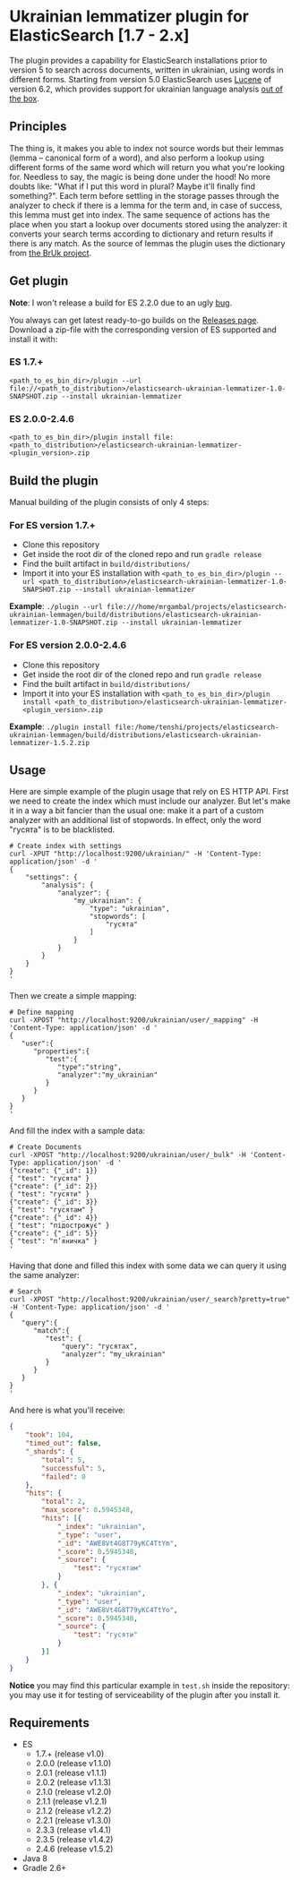 # Ukrainian lemmatizer plugin for ElasticSearch [1.7 - 2.x]

The plugin provides a capability for ElasticSearch installations prior to version 5 to search across documents, written in ukrainian, using words in different forms. Starting from version 5.0 ElasticSearch uses [Lucene][Lucene] of version 6.2, which provides support for ukrainian language analysis [out of the box](https://issues.apache.org/jira/browse/LUCENE-7287).

## Principles

The thing is, it makes you able to index not source words but their lemmas (lemma – canonical form of a word), and also perform a lookup using different forms of the same word which will return you what you're looking for. Needless to say, the magic is being done under the hood! No more doubts like: "What if I put this word in plural? Maybe it'll finally find something?".
Each term before settling in the storage passes through the analyzer to check if there is a lemma for the term and, in case of success, this lemma must get into index. The same sequence of actions has the place when you start a lookup over documents stored using the analyzer: it converts your search terms according to dictionary and return results if there is any match.
As the source of lemmas the plugin uses the dictionary from [the BrUk project][BrUk].

## Get plugin

**Note**: I won't release a build for ES 2.2.0 due to an ugly [bug][permissions].

You always can get latest ready-to-go builds on the [Releases page][releases].
Download a zip-file with the corresponding version of ES supported and install it with:

### ES 1.7.+
```<path_to_es_bin_dir>/plugin --url file://<path_to_distribution>/elasticsearch-ukrainian-lemmatizer-1.0-SNAPSHOT.zip --install ukrainian-lemmatizer```

### ES 2.0.0-2.4.6
```<path_to_es_bin_dir>/plugin install file:<path_to_distribution>/elasticsearch-ukrainian-lemmatizer-<plugin_version>.zip```

## Build the plugin

Manual building of the plugin consists of only 4 steps:

### For ES version 1.7.+
 * Clone this repository
 * Get inside the root dir of the cloned repo and run ```gradle release```
 * Find the built artifact in ```build/distributions/```
 * Import it into your ES installation with ```<path_to_es_bin_dir>/plugin --url <path_to_distribution>/elasticsearch-ukrainian-lemmatizer-1.0-SNAPSHOT.zip --install ukrainian-lemmatizer```
 
**Example**: ```./plugin --url file:///home/mrgambal/projects/elasticsearch-ukrainian-lemmagen/build/distributions/elasticsearch-ukrainian-lemmatizer-1.0-SNAPSHOT.zip --install ukrainian-lemmatizer```

### For ES version 2.0.0-2.4.6
 * Clone this repository
 * Get inside the root dir of the cloned repo and run ```gradle release```
 * Find the built artifact in ```build/distributions/```
 * Import it into your ES installation with ```<path_to_es_bin_dir>/plugin install <path_to_distribution>/elasticsearch-ukrainian-lemmatizer-<plugin_version>.zip```
 
**Example**: ```./plugin install file:/home/tenshi/projects/elasticsearch-ukrainian-lemmagen/build/distributions/elasticsearch-ukrainian-lemmatizer-1.5.2.zip```


## Usage

Here are simple example of the plugin usage that rely on ES HTTP API.
First we need to create the index which must include our analyzer. But let's make it in a way a bit fancier than the usual one: make it a part of a custom analyzer with an additional list of stopwords. In effect, only the word "гусята" is to be blacklisted.

```shell
# Create index with settings
curl -XPUT "http://localhost:9200/ukrainian/" -H 'Content-Type: application/json' -d '
{
    "settings": {
        "analysis": {
            "analyzer": {
                "my_ukrainian": {
                    "type": "ukrainian",
                    "stopwords": [
                        "гусята"
                    ]
                }
            }
        }
    }
}
'
```

Then we create a simple mapping:

```shell
# Define mapping
curl -XPOST "http://localhost:9200/ukrainian/user/_mapping" -H 'Content-Type: application/json' -d '
{
   "user":{
      "properties":{
         "test":{
            "type":"string",
            "analyzer":"my_ukrainian"
         }
      }
   }
}
'
```

And fill the index with a sample data:

```shell
# Create Documents
curl -XPOST "http://localhost:9200/ukrainian/user/_bulk" -H 'Content-Type: application/json' -d '
{"create": {"_id": 1}}
{ "test": "гусята" }
{"create": {"_id": 2}}
{ "test": "гусяти" }
{"create": {"_id": 3}}
{ "test": "гусятам" }
{"create": {"_id": 4}}
{ "test": "підострожує" }
{"create": {"_id": 5}}
{ "test": "п’яничка" }
'
```

Having that done and filled this index with some data we can query it using the same analyzer:

```shell
# Search
curl -XPOST "http://localhost:9200/ukrainian/user/_search?pretty=true" -H 'Content-Type: application/json' -d '
{
   "query":{
      "match":{
         "test": {
             "query": "гусятах",
             "analyzer": "my_ukrainian"
         }
      }
   }
}
'
```

And here is what you'll receive:

```json
{
    "took": 104,
    "timed_out": false,
    "_shards": {
        "total": 5,
        "successful": 5,
        "failed": 0
    },
    "hits": {
        "total": 2,
        "max_score": 0.5945348,
        "hits": [{
            "_index": "ukrainian",
            "_type": "user",
            "_id": "AWE8Vt4G8T79yKC4TtYm",
            "_score": 0.5945348,
            "_source": {
                "test": "гусятам"
            }
        }, {
            "_index": "ukrainian",
            "_type": "user",
            "_id": "AWE8Vt4G8T79yKC4TtYo",
            "_score": 0.5945348,
            "_source": {
                "test": "гусяти"
            }
        }]
    }
}
```

**Notice** you may find this particular example in ```test.sh``` inside the repository: you may use it for testing of serviceability of the plugin after you install it.

## Requirements

* ES 
    - 1.7.+ (release v1.0)
    - 2.0.0 (release v1.1.0)
    - 2.0.1 (release v1.1.1)
    - 2.0.2 (release v1.1.3)
    - 2.1.0 (release v1.2.0)
    - 2.1.1 (release v1.2.1)
    - 2.1.2 (release v1.2.2)
    - 2.2.1 (release v1.3.0)
    - 2.3.3 (release v1.4.1)
    - 2.3.5 (release v1.4.2)
    - 2.4.6 (release v1.5.2)
* Java 8
* Gradle 2.6+

[Lucene]: https://github.com/apache/lucene-solr/tree/master/lucene
[BrUk]: https://github.com/brown-uk/corpus
[releases]: https://github.com/mrgambal/elasticsearch-ukrainian-lemmatizer/releases "Plugin releases"
[permissions]: https://github.com/elastic/elasticsearch/issues/16459 "Control access issue"
